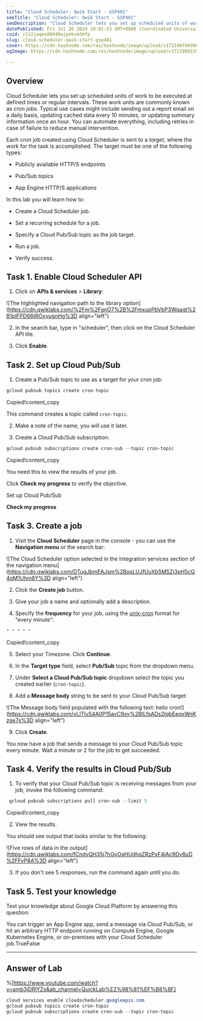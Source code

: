 ```yaml
---
title: "Cloud Scheduler: Qwik Start - GSP401"
seoTitle: "Cloud Scheduler: Qwik Start - GSP401"
seoDescription: "Cloud Scheduler lets you set up scheduled units of work to be executed at defined times or regular intervals. These work units are commonly known as cron jo"
datePublished: Fri Jul 26 2024 10:02:53 GMT+0000 (Coordinated Universal Time)
cuid: clz2jaqex00040ajpekvm3mfp
slug: cloud-scheduler-qwik-start-gsp401
cover: https://cdn.hashnode.com/res/hashnode/image/upload/v1721987969983/7469370e-56b6-4fdb-9579-d7cb5242bda8.png
ogImage: https://cdn.hashnode.com/res/hashnode/image/upload/v1721988155883/560b6537-d81f-4d52-80a8-62e080789f94.png

---
```


## **Overview**

Cloud Scheduler lets you set up scheduled units of work to be executed at defined times or regular intervals. These work units are commonly known as *cron jobs*. Typical use cases might include sending out a report email on a daily basis, updating cached data every 10 minutes, or updating summary information once an hour. You can automate everything, including retries in case of failure to reduce manual intervention.

Each cron job created using Cloud Scheduler is sent to a *target*, where the work for the task is accomplished. The target must be one of the following types:

* Publicly available HTTP/S endpoints
    
* Pub/Sub topics
    
* App Engine HTTP/S applications
    

In this lab you will learn how to:

* Create a Cloud Scheduler job.
    
* Set a recurring schedule for a job.
    
* Specify a Cloud Pub/Sub topic as the job target.
    
* Run a job.
    
* Verify success.
    

## **Task 1. Enable Cloud Scheduler API**

1. Click on **APIs & services** &gt; **Library**:
    

![The highlighted navigation path to the library option](https://cdn.qwiklabs.com/%2Fm%2FgnO7%2B%2FmxupPbVbP3Wqagt%2B1plFPD66tROxyugnHg%3D align="left")

2. In the search bar, type in "scheduler", then click on the Cloud Scheduler API tile.
    
3. Click **Enable**.
    

## **Task 2. Set up Cloud Pub/Sub**

1. Create a Pub/Sub topic to use as a target for your cron job:
    

```powershell
gcloud pubsub topics create cron-topic
```

Copied!content\_copy

This command creates a topic called `cron-topic`.

2. Make a note of the name, you will use it later.
    
3. Create a Cloud Pub/Sub subscription:
    

```powershell
gcloud pubsub subscriptions create cron-sub --topic cron-topic
```

Copied!content\_copy

You need this to view the results of your job.

Click **Check my progress** to verify the objective.

Set up Cloud Pub/Sub

**Check my progress**

## **Task 3. Create a job**

1. Visit the **Cloud Scheduler** page in the console - you can use the **Navigation menu** or the search bar:
    

![The Cloud Scheduler option selected in the Integration services section of the navigation menu](https://cdn.qwiklabs.com/DTugJbmEAJsm%2BqsLUJfUuXb5MSZj3pH5cQ4qM1Uhm8Y%3D align="left")

2. Click the **Create job** button.
    
3. Give your job a name and optionally add a description.
    
4. Specify the **frequency** for your job, using the [unix-cron](http://man7.org/linux/man-pages/man5/crontab.5.html) format for "every minute":
    

```powershell
* * * * *
```

Copied!content\_copy

5. Select your Timezone. Click **Continue**.
    
6. In the **Target type** field, select **Pub/Sub** topic from the dropdown menu.
    
7. Under **Select a Cloud Pub/Sub topic** dropdown select the topic you created earlier (`cron-topic`).
    
8. Add a **Message body** string to be sent to your Cloud Pub/Sub target:
    

![The Message body field populated with the following text: hello cron!](https://cdn.qwiklabs.com/vLITlyS4A0P15avC9xy%2BILfsADs2IqbEeqxWnKzge7s%3D align="left")

9. Click **Create**.
    

You now have a job that sends a message to your Cloud Pub/Sub topic every minute. Wait a minute or 2 for the job to get succeeded.

## **Task 4. Verify the results in Cloud Pub/Sub**

1. To verify that your Cloud Pub/Sub topic is receiving messages from your job, invoke the following command:
    

```powershell
 gcloud pubsub subscriptions pull cron-sub --limit 5
```

Copied!content\_copy

2. View the results.
    

You should see output that looks similar to the following:

![Five rows of data in the output](https://cdn.qwiklabs.com/fCndvQH35j7hGyOaHUdhqZRzPxF4iAc9Dv6uD%2FFvP8A%3D align="left")

3. If you don't see 5 responses, run the command again until you do.
    

## **Task 5. Test your knowledge**

Test your knowledge about Google Cloud Platform by answering this question:

You can trigger an App Engine app, send a message via Cloud Pub/Sub, or hit an arbitrary HTTP endpoint running on Compute Engine, Google Kubernetes Engine, or on-premises with your Cloud Scheduler job.TrueFalse

---

## Answer of Lab

%[https://www.youtube.com/watch?v=amb3jDRlYZs&ab_channel=QuickLab%E2%98%81%EF%B8%8F] 

```powershell
cloud services enable cloudscheduler.googleapis.com
gcloud pubsub topics create cron-topic
gcloud pubsub subscriptions create cron-sub --topic cron-topic
```